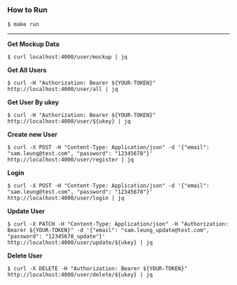### How to Run

    $ make run

---
__Get Mockup Data__

    $ curl localhost:4000/user/mockup | jq

__Get All Users__

    $ curl -H "Authorization: Bearer ${YOUR-TOKEN}" http://localhost:4000/user/all | jq

__Get User By ukey__

    $ curl -H "Authorization: Bearer ${YOUR-TOKEN}" http://localhost:4000/user/${ukey} | jq

__Create new User__

    $ curl -X POST -H "Content-Type: Application/json" -d '{"email": "sam.leung@test.com", "password": "12345678"}' http://localhost:4000/user/register | jq

__Login__

    $ curl -X POST -H "Content-Type: Application/json" -d '{"email": "sam.leung@test.com", "password": "12345678"}' http://localhost:4000/user/login | jq

__Update User__

    $ curl -X PATCH -H "Content-Type: Application/json" -H "Authorization: Bearer ${YOUR-TOKEN}" -d '{"email": "sam.leung_update@test.com", "password": "12345678_update"}' http://localhost:4000/user/update/${ukey} | jq

__Delete User__

    $ curl -X DELETE -H "Authorization: Bearer ${YOUR-TOKEN}" http://localhost:4000/user/delete/${ukey} | jq